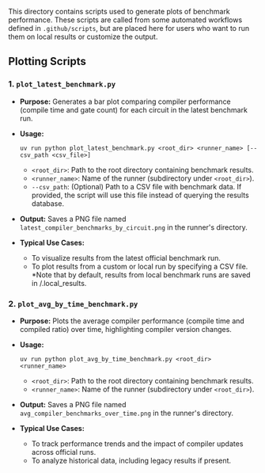 This directory contains scripts used to generate plots of benchmark performance.
These scripts are called from some automated workflows defined in `.github/scripts`, but are
placed here for users who want to run them on local results or customize the output.

## Plotting Scripts

### 1. `plot_latest_benchmark.py`

- **Purpose:**
  Generates a bar plot comparing compiler performance (compile time and gate count) for each circuit in the latest benchmark run.
- **Usage:**
  ```
  uv run python plot_latest_benchmark.py <root_dir> <runner_name> [--csv_path <csv_file>]
  ```
  - `<root_dir>`: Path to the root directory containing benchmark results.
  - `<runner_name>`: Name of the runner (subdirectory under `<root_dir>`).
  - `--csv_path`: (Optional) Path to a CSV file with benchmark data. If provided, the script will use this file instead of querying the results database.

- **Output:**
  Saves a PNG file named `latest_compiler_benchmarks_by_circuit.png` in the runner's directory.

- **Typical Use Cases:**
  - To visualize results from the latest official benchmark run.
  - To plot results from a custom or local run by specifying a CSV file. *Note that by default, results from local benchmark runs are saved in <root>/.local_results.

### 2. `plot_avg_by_time_benchmark.py`

- **Purpose:**
  Plots the average compiler performance (compile time and compiled ratio) over time, highlighting compiler version changes.
- **Usage:**
  ```
  uv run python plot_avg_by_time_benchmark.py <root_dir> <runner_name>
  ```
  - `<root_dir>`: Path to the root directory containing benchmark results.
  - `<runner_name>`: Name of the runner (subdirectory under `<root_dir>`).

- **Output:**
  Saves a PNG file named `avg_compiler_benchmarks_over_time.png` in the runner's directory.

- **Typical Use Cases:**
  - To track performance trends and the impact of compiler updates across official runs.
  - To analyze historical data, including legacy results if present.

 


